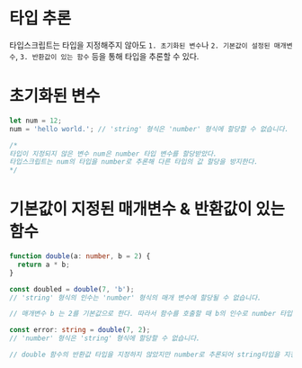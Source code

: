 # 타입 추론

타입스크립트는 타입을 지정해주지 않아도 `1. 초기화된 변수`나 `2. 기본값이 설정된 매개변수`, `3. 반환값이 있는 함수` 등을 통해 타입을 추론할 수 있다.

# 초기화된 변수

```ts
let num = 12;
num = 'hello world.'; // 'string' 형식은 'number' 형식에 할당할 수 없습니다.

/*
타입이 지정되지 않은 변수 num은 number 타입 변수를 할당받았다.
타입스크립트는 num의 타입을 number로 추론해 다른 타입의 값 할당을 방지한다.
*/
```

# 기본값이 지정된 매개변수 & 반환값이 있는 함수

```ts
function double(a: number, b = 2) {
  return a * b;
}

const doubled = double(7, 'b');
// 'string' 형식의 인수는 'number' 형식의 매개 변수에 할당될 수 없습니다.

// 매개변수 b 는 2를 기본값으로 한다. 따라서 함수를 호출할 때 b의 인수로 number 타입이 아닌 값을 넣을 수 없다.

const error: string = double(7, 2);
// 'number' 형식은 'string' 형식에 할당할 수 없습니다.

// double 함수의 반환값 타입을 지정하지 않았지만 number로 추론되어 string타입을 지정한 변수에 할당할 수 없다.
```
